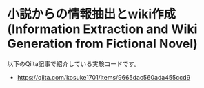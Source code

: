# 小説からの情報抽出とwiki作成 (Information Extraction and Wiki Generation from Fictional Novel)

以下のQiita記事で紹介している実験コードです。

* https://qiita.com/kosuke1701/items/9665dac560ada455ccd9